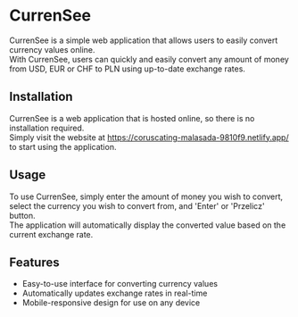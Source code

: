 # CurrenSee
CurrenSee is a simple web application that allows users to easily convert currency values online.\
With CurrenSee, users can quickly and easily convert any amount of money from USD, EUR or CHF to PLN using up-to-date exchange rates.

## Installation
CurrenSee is a web application that is hosted online, so there is no installation required.\
Simply visit the website at https://coruscating-malasada-9810f9.netlify.app/ to start using the application.

## Usage
To use CurrenSee, simply enter the amount of money you wish to convert, select the currency you wish to convert from, and 'Enter' or 'Przelicz' button.\
The application will automatically display the converted value based on the current exchange rate.

## Features
- Easy-to-use interface for converting currency values
- Automatically updates exchange rates in real-time
- Mobile-responsive design for use on any device
